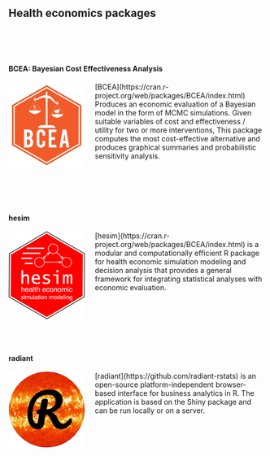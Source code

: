 ## Health economics packages

   
<br>
<br>
<br>

#### BCEA: Bayesian Cost Effectiveness Analysis
<img align="left" src="../hex_files/BCEA.png" width="150" style="padding-right: 20px;">
[BCEA](https://cran.r-project.org/web/packages/BCEA/index.html)
Produces an economic evaluation of a Bayesian model in the form of MCMC simulations. Given suitable variables of cost and effectiveness / utility for two or more interventions, This package computes the most cost-effective alternative and produces graphical summaries and probabilistic sensitivity analysis.  

<br>
<br>
<br>
<br>
<br>
<br>
  
#### hesim
<img align="left" src="../hex_files/hesim.png" width="150" style="padding-right: 20px;">
[hesim](https://cran.r-project.org/web/packages/BCEA/index.html) is a modular and computationally efficient R package for health economic simulation modeling and decision analysis that provides a general framework for integrating statistical analyses with economic evaluation.

<br>
<br>
<br>
<br>
<br>
<br>
<br>
  
#### radiant
<img align="left" src="../hex_files/radiant.png" width="150" style="padding-right: 20px;">
[radiant](https://github.com/radiant-rstats) is an open-source platform-independent browser-based interface for business analytics in R. The application is based on the Shiny package and can be run locally or on a server.


